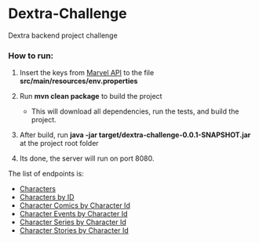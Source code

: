 # Dextra-Challenge

Dextra backend project challenge

### How to run:
1. Insert the keys from [Marvel API](https://developer.marvel.com/account) to the file **src/main/resources/env.properties**
          
2. Run **mvn clean package** to build the project
    - This will download all dependencies, run the tests, and build the project.
3. After build, run **java -jar target/dextra-challenge-0.0.1-SNAPSHOT.jar** at the project root folder
    
4. Its done, the server will run on port 8080.

The list of endpoints is:
- [Characters](http://localhost:8080/v1/public/characters")
- [Characters by ID](http://localhost:8080/v1/public/characters/{id}")
- [Character Comics by Character Id](http://localhost:8080/v1/public/characters/{id}/comics")
- [Character Events by Character Id](http://localhost:8080/v1/public/characters/{id}/events")
- [Character Series by Character Id](http://localhost:8080/v1/public/characters/{id}/series")
- [Character Stories by Character Id](http://localhost:8080/v1/public/characters/{id}/stories")